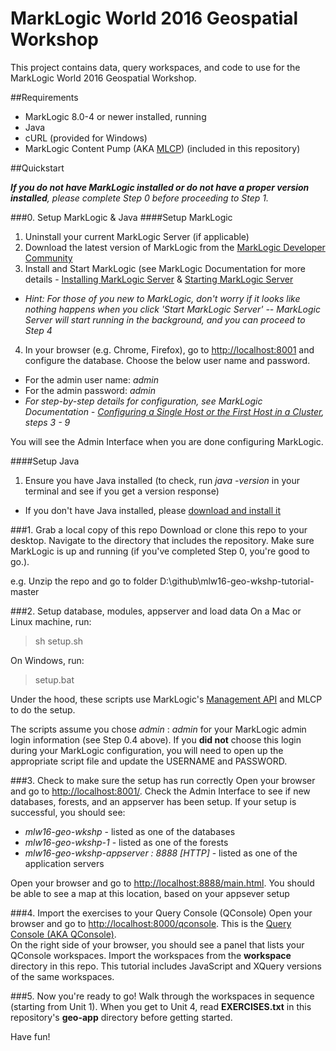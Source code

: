 # MarkLogic World 2016 Geospatial Workshop
This project contains data, query workspaces, and code to use for the MarkLogic World 2016 Geospatial Workshop.

##Requirements
* MarkLogic 8.0-4 or newer installed, running
* Java
* cURL (provided for Windows)
* MarkLogic Content Pump (AKA [MLCP](http://docs.marklogic.com/guide/mlcp)) (included in this repository)

##Quickstart

_**If you do not have MarkLogic installed or do not have a proper version installed**, please complete Step 0 before proceeding to Step 1._

###0. Setup MarkLogic & Java
####Setup MarkLogic
1. Uninstall your current MarkLogic Server (if applicable)
2. Download the latest version of MarkLogic from the [MarkLogic Developer Community](http://developer.marklogic.com/products)
3. Install and Start MarkLogic (see MarkLogic Documentation for more details - [Installing MarkLogic Server](http://docs.marklogic.com/guide/installation/procedures#id_28962) & [Starting MarkLogic Server](http://docs.marklogic.com/guide/installation/procedures#id_92457)
  * *Hint: For those of you new to MarkLogic, don't worry if it looks like nothing happens when you click 'Start MarkLogic Server' -- MarkLogic Server will start running in the background, and you can proceed to Step 4*
4. In your browser (e.g. Chrome, Firefox), go to [http://localhost:8001](http://localhost:8001) and configure the database. Choose the below user name and password. 
  * For the admin user name: _admin_
  * For the admin password: _admin_
  * _For step-by-step details for configuration, see MarkLogic Documentation - [Configuring a Single Host or the First Host in a Cluster](http://docs.marklogic.com/guide/installation/procedures#id_60220), steps 3 - 9_

You will see the Admin Interface when you are done configuring MarkLogic.
 
####Setup Java
1. Ensure you have Java installed (to check, run _java -version_ in your terminal and see if you get a version response)
  * If you don't have Java installed, please [download and install it](https://java.com/en/download/)


###1. Grab a local copy of this repo 
Download or clone this repo to your desktop. Navigate to the directory that includes the repository. Make sure MarkLogic is up and running (if you've completed Step 0, you're good to go.).

e.g. Unzip the repo and go to folder D:\github\mlw16-geo-wkshp-tutorial-master



###2. Setup database, modules, appserver and load data
On a Mac or Linux machine, run:  
>sh setup.sh

On Windows, run:  
>setup.bat


Under the hood, these scripts use MarkLogic's [Management API](http://docs.marklogic.com/guide/monitoring/monitoringAPI) and MLCP to do the setup.

The scripts assume you chose _admin_ : _admin_ for your MarkLogic admin login information (see Step 0.4 above). If you __did not__ choose this login during your MarkLogic configuration, you will need to open up the appropriate script file and update the USERNAME and PASSWORD.



###3. Check to make sure the setup has run correctly
Open your browser and go to [http://localhost:8001/](http://localhost:8001/). Check the Admin Interface to see if new databases, forests, and an appserver has been setup. If your setup is successful, you should see:

* _mlw16-geo-wkshp_ - listed as one of the databases
* _mlw16-geo-wkshp-1_ - listed as one of the forests
* _mlw16-geo-wkshp-appserver : 8888 [HTTP]_ - listed as one of the application servers

Open your browser and go to [http://localhost:8888/main.html](http://localhost:8888/main.html). You should be able to see a map at this location, based on your appsever setup



###4. Import the exercises to your Query Console (QConsole)
Open your browser and go to [http://localhost:8000/qconsole](http://localhost:8000/qconsole/). This is the [Query Console (AKA QConsole)](http://docs.marklogic.com/guide/qconsole/intro).  
On the right side of your browser, you should see a panel that lists your QConsole workspaces. Import the workspaces from the **workspace** directory in this repo. This tutorial includes JavaScript and XQuery versions of the same workspaces.



###5. Now you're ready to go! 
Walk through the workspaces in sequence (starting from Unit 1). When you get to Unit 4, read __EXERCISES.txt__ in this repository's __geo-app__ directory before getting started.

Have fun!
